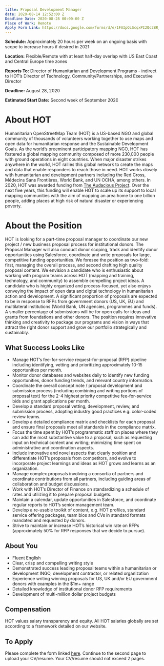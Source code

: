 ```yaml
---
title: Proposal Development Manager
date: 2020-08-14 12:52:00 Z
Deadline Date: 2020-08-28 00:00:00 Z
Place of Work: Remote
Apply Form Link: https://docs.google.com/forms/d/e/1FAIpQLScqxPI2Qc2BR_sL0Bv73I5iKAKfs_SUtXUupy_yBdv6thJ69g/viewform?usp=sf_link
---
```


**Schedule:** Approximately 20 hours per week on an ongoing basis with scope to increase hours if desired in 2021

**Location:** Flexible/Remote with at least half-day overlap with US East Coast and Central Europe time zones

**Reports To:** Director of Humanitarian and Development Programs - indirect to HOT’s Director of Technology, Community/Partnerships, and Executive Director

**Deadline:** August 28, 2020

**Estimated Start Date:** Second week of September 2020

# About HOT
Humanitarian OpenStreetMap Team (HOT) is a US-based NGO and global community of thousands of volunteers working together to use maps and open data for humanitarian response and the Sustainable Development Goals. As the world’s preeminent participatory mapping NGO, HOT has fostered a global mapping community composed of more 230,000 people with ground operations in eight countries. When major disaster strikes anywhere in the world, HOT rallies this global network to create the maps and data that enable responders to reach those in need. HOT works closely with humanitarian and development partners including the Red Cross, Médecins Sans Frontières, World Bank, and UN OCHA, among others. In 2020, HOT was awarded funding from [The Audacious Project](https://audaciousproject.org/ideas/2020/humanitarian-openstreetmap-team). Over the next five years, this funding will enable HOT to scale up its support to local mapping communities with the aim of mapping an area home to one billion people, adding places at high risk of natural disaster or experiencing poverty. 

# About the Position
HOT is looking for a part-time proposal manager to coordinate our new project / new business proposal process for institutional donors. The Proposal Manager will also conduct donor scoping, track and identify donor opportunities using Salesforce, coordinate and write proposals for large, competitive funding opportunities. We foresee the position as two-fold: first, managing the overall process, and second drafting high quality proposal content. We envision a candidate who is enthusiastic about working with program teams across HOT (mapping and training, technology, and community) to assemble compelling project ideas. A candidate who is highly organized and process-focused, yet also enjoys conveying the impact of open data and digital technology in humanitarian action and development. A significant proportion of proposals are expected to be in response to RFPs from government donors (US, UK, EU) and multilateral institutions (World Bank, UN agencies, programmes and funds). A smaller percentage of submissions will be for open calls for ideas and grants from foundations and other donors. The position requires innovative thinking and creativity to package our programs and vision in ways that attract the right donor support and grow our portfolio strategically and sustainably.

## What Success Looks Like
* Manage HOT’s fee-for-service request-for-proposal (RFP) pipeline including identifying, vetting and prioritizing approximately 10-15 opportunities per month.
* Monitor donor databases and websites daily to identify new funding opportunities, donor funding trends, and relevant country information.
* Coordinate the overall concept note / proposal development and submission process (including combining and writing portions of proposal text) for the 2-4 highest priority competitive fee-for-service bids and grant applications per month.
* Develop a standard proposal vetting, development, review, and submission process, adopting industry good practices e.g. color-coded review teams.
* Develop a detailed compliance matrix and checklists for each proposal and ensure final proposals meet all standards in the compliance matrix.
* Focus the time spent by HOT’s programmatic staff on places where they can add the most substantive value to a proposal, such as requesting input on technical content and writing; minimizing time spent on administrative and coordination aspects.
* Include innovative and novel aspects that clearly position and differentiate HOT’s proposals from competitors, and evolve to incorporate project learnings and ideas as HOT grows and learns as an organization.
* Manage complex proposals involving a consortia of partners and coordinate contributions from all partners, including guiding areas of collaboration and budget discussions.
* Work with HOT’s Director of Finance on standardizing a schedule of rates and utilizing it to prepare proposal budgets.
* Maintain a calendar, update opportunities in Salesforce, and coordinate regular reports to HOT’s senior management team.
* Develop a re-usable toolkit of content, e.g. HOT profiles, standard service offering packages, team bios and CVs in standard formats mandated and requested by donors.
* Strive to maintain or increase HOT’s historical win rate on RFPs (approximately 50% for RFP responses that we decide to pursue).

## About You
* Fluent English
* Clear, crisp and compelling writing style
* Demonstrated success leading proposal teams within a humanitarian or development INGO, development contractor, or related organization
* Experience writing winning proposals for US, UK and/or EU government donors with examples in the $1m+ range
* Detailed knowledge of institutional donor RFP requirements
* Development of multi-million dollar project budgets

## Compensation
HOT values salary transparency and equity. All HOT salaries globally are set according to a framework detailed on our website.

## To Apply
Please complete the form linked [here](https://docs.google.com/forms/d/e/1FAIpQLScqxPI2Qc2BR_sL0Bv73I5iKAKfs_SUtXUupy_yBdv6thJ69g/viewform?usp=sf_link). Continue to the second page to upload your CV/resume. Your CV/resume should not exceed 2 pages. 

